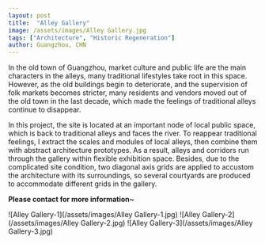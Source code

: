 ```yaml
---
layout: post
title:  "Alley Gallery"
image: /assets/images/Alley Gallery.jpg
tags: ["Architecture", "Historic Regeneration"]
author: Guangzhou, CHN
---
```


In the old town of Guangzhou, market culture and public life are the main characters in the alleys, many traditional lifestyles take root in this space. However, as the old buildings begin to deteriorate, and the supervision of folk markets becomes stricter, many residents and vendors moved out of the old town in the last decade, which made the feelings of traditional alleys continue to disappear.
 
In this project, the site is located at an important node of local public space, which is back to traditional alleys and faces the river. To reappear traditional feelings, I extract the scales and modules of local alleys, then combine them with abstract architecture prototypes. As a result, alleys and corridors run through the gallery within flexible exhibition space. Besides, due to the complicated site condition, two diagonal axis grids are applied to accustom the architecture with its surroundings, so several courtyards are produced to accommodate different grids in the gallery.

**Please contact for more information~**

![Alley Gallery-1](/assets/images/Alley Gallery-1.jpg)
![Alley Gallery-2](/assets/images/Alley Gallery-2.jpg)
![Alley Gallery-3](/assets/images/Alley Gallery-3.jpg)
